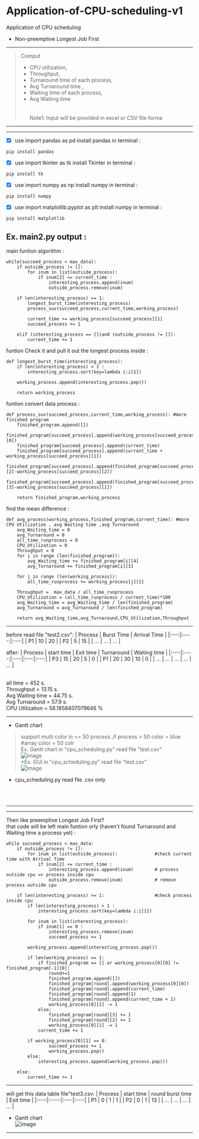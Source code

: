 # Application-of-CPU-scheduling-v1
Application of CPU scheduling <br />
 * Non-preemptive Longest Job First <br />
---
>Comput
> * CPU utilization, <br />
> * Throughput, <br />
> * Turnaround time of each process, <br />
> * Avg Turnaround time , <br />
> * Waiting time of each process, <br />
> * Avg Waiting time <br /><br /><br />
        Note1: Input will be provided in excel or CSV file forma <br />
---
---
- [x]  use import pandas as pd install pandas in terminal :<br />
```
pip install pandas
```
- [x]  use import tkinter as tk install Tkinter in terminal :<br />
```
pip install tk
```
- [x]  use import numpy as np install numpy in terminal :<br />
```
pip install numpy
```
- [x]  use import matplotlib.pyplot as plt install numpy in terminal :<br />
```
pip install matplotlib
```

Ex. main2.py output :<br />
---
main funtion algorithm :
```
while(succeed_process < max_data):
    if outside_process != []:
        for inum in list(outside_process):         
            if inum[2] <= current_time :
                interesting_process.append(inum)       
                outside_process.remove(inum)          
                
    if len(interesting_process) >= 1:                
        longest_burst_time(interesting_process)
        process_suv(succeed_process,current_time,working_process)
            
        current_time += working_process[succeed_process][1]
        succeed_process += 1

    elif (interesting_process == [])and (outside_process != []):
        current_time += 1
```
funtion Check it and pull it out the longest process inside :
```
def longest_burst_time(interesting_process):        
    if len(interesting_process) > 1 :
        interesting_process.sort(key=lambda i:i[1])   
    
    working_process.append(interesting_process.pop())   

    return working_process
```
funtion convert data process :
```
def process_suv(succeed_process,current_time,working_process): #more finished program
    finished_program.append([])
    finished_program[succeed_process].append(working_process[succeed_process][0]) 
    finished_program[succeed_process].append(current_time)                        
    finished_program[succeed_process].append(current_time + working_process[succeed_process][1])
    finished_program[succeed_process].append(finished_program[succeed_process][2]-working_process[succeed_process][2]) 
    finished_program[succeed_process].append(finished_program[succeed_process][3]-working_process[succeed_process][1]) 
        
    return finished_program,working_process
```
find the mean difference :
```
def avg_process(working_process,finished_program,current_time): #more CPU Utilization , avg Waiting time ,avg Turnaround
    avg_Waiting_time = 0
    avg_Turnaround = 0
    all_time_runprocess = 0
    CPU_Utilization = 0
    Throughput = 0
    for i in range (len(finished_program)):            
        avg_Waiting_time += finished_program[i][4]
        avg_Turnaround += finished_program[i][3] 

    for j in range (len(working_process)):            
        all_time_runprocess += working_process[j][1]
    
    Throughput =  max_data / all_time_runprocess   
    CPU_Utilization = (all_time_runprocess / current_time)*100 
    avg_Waiting_time = avg_Waiting_time / len(finished_program) 
    avg_Turnaround = avg_Turnaround / len(finished_program)   

    return avg_Waiting_time,avg_Turnaround,CPU_Utilization,Throughput
```
---
before read file "test2.csv":
| Process | Burst Time | Arrival Time |
|:---:|:----:|:---:|
| P1 | 10 | 20 |
| P2 | 5 | 15 |
| ... | ... | ... |

after:
| Process | start time | Exit time | Turnaround | Waiting time |
|:---:|:----:|:---:|:---:|:---:|
| P3 | 15 | 20 | 5 | 0 |
| P1 | 20 | 30 | 10 | 0 |
| ... | ... | ... | ... | ... |


<br />
all time = 452 s.<br />
Throughput = 13.15 s.<br />
Avg Waiting time = 44.75 s.<br />
Avg Turnaround = 57.9 s.<br />
CPU Utilization = 58.1858407079646 %<br />

---

 * Gantt chart <br />
 > support multi color in <= 50 process ,if process > 50 color = blue #array color = 50 colr <br />
 >Ex. Gantt chart in "cpu_scheduling.py" read file "test.csv" <br />
![image](https://user-images.githubusercontent.com/94011063/193577799-81e72507-4922-459a-a973-ae1ba1a94f33.png) <br />
*Ex. GUI in "cpu_scheduling.py" read file "test.csv" <br />
![image](https://user-images.githubusercontent.com/94011063/193579140-fd10fede-a0b6-420d-849d-b19b45ac54b5.png)
* cpu_scheduling.py read file .csv only<br />
<br />
<br />

---
---
Then like preemptive Longest Job First?  <br />
that code will be left main funtion orly (haven't found Turnaround and Waiting time a process yet) :
```
while succeed_process < max_data:
    if outside_process != []:
        for inum in list(outside_process):              #check current time with Arrival Time
            if inum[2] <= current_time :
                interesting_process.append(inum)        # process outside cpu => process inside cpu
                outside_process.remove(inum)            # remove process outside cpu
                
    if len(interesting_process) >= 1:                   #check process inside cpu
        if len(interesting_process) > 1 :
            interesting_process.sort(key=lambda i:i[1])  

        for inum in list(interesting_process):             
            if inum[1] == 0 :
                interesting_process.remove(inum)  
                succeed_process += 1

        working_process.append(interesting_process.pop())

        if len(working_process) == 1:
            if finished_program == [] or working_process[0][0] != finished_program[-1][0]:
                round+=1
                finished_program.append([])
                finished_program[round].append(working_process[0][0]) 
                finished_program[round].append(current_time)
                finished_program[round].append(1)
                finished_program[round].append(current_time + 1) 
                working_process[0][1] -= 1
            else:
                finished_program[round][3] += 1 
                finished_program[round][2] += 1 
                working_process[0][1] -= 1
            current_time += 1

        if working_process[0][1] == 0:
                succeed_process += 1
                working_process.pop()
        else:
            interesting_process.append(working_process.pop())

    else: 
        current_time += 1
```
---
will get this data table file"test3.csv:
| Process | start time | round burst time | Exit time |
|:---:|:----:|:---:|:---:|
| P1  | 0 | 1 | 1 |
| P2 | 0 | 1 | 13 |
| ... | ... | ... | ... |
<br />
* Gantt chart  <br />
![image](https://user-images.githubusercontent.com/94011063/194728596-7f1eec76-f408-4fd0-b414-3da88c1e07d8.png) 
---
